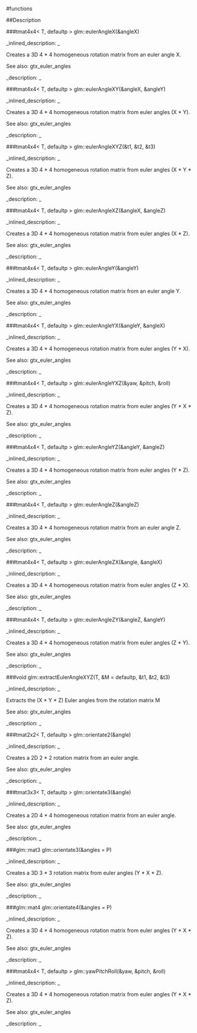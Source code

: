 #functions


<!--
_visible: True_
_advanced: False_
-->

##Description





<!----------------------------------------------------------------------------->

###tmat4x4< T, defaultp > glm::eulerAngleX(&angleX)

<!--
_syntax: glm::eulerAngleX(&angleX)_
_name: glm::eulerAngleX_
_returns: tmat4x4< T, defaultp >_
_returns_description: _
_parameters: const T &angleX_
_version_started: 0.10.0_
_version_deprecated: _
_summary: _
_constant: False_
_static: False_
_visible: True_
_advanced: False_
-->

_inlined_description: _

Creates a 3D 4 * 4 homogeneous rotation matrix from an euler angle X.

See also: gtx_euler_angles





_description: _







<!----------------------------------------------------------------------------->

###tmat4x4< T, defaultp > glm::eulerAngleXY(&angleX, &angleY)

<!--
_syntax: glm::eulerAngleXY(&angleX, &angleY)_
_name: glm::eulerAngleXY_
_returns: tmat4x4< T, defaultp >_
_returns_description: _
_parameters: const T &angleX, const T &angleY_
_version_started: 0.10.0_
_version_deprecated: _
_summary: _
_constant: False_
_static: False_
_visible: True_
_advanced: False_
-->

_inlined_description: _

Creates a 3D 4 * 4 homogeneous rotation matrix from euler angles (X * Y).

See also: gtx_euler_angles





_description: _







<!----------------------------------------------------------------------------->

###tmat4x4< T, defaultp > glm::eulerAngleXYZ(&t1, &t2, &t3)

<!--
_syntax: glm::eulerAngleXYZ(&t1, &t2, &t3)_
_name: glm::eulerAngleXYZ_
_returns: tmat4x4< T, defaultp >_
_returns_description: _
_parameters: const T &t1, const T &t2, const T &t3_
_version_started: 0.10.0_
_version_deprecated: _
_summary: _
_constant: False_
_static: False_
_visible: True_
_advanced: False_
-->

_inlined_description: _

Creates a 3D 4 * 4 homogeneous rotation matrix from euler angles (X * Y * Z).

See also: gtx_euler_angles





_description: _







<!----------------------------------------------------------------------------->

###tmat4x4< T, defaultp > glm::eulerAngleXZ(&angleX, &angleZ)

<!--
_syntax: glm::eulerAngleXZ(&angleX, &angleZ)_
_name: glm::eulerAngleXZ_
_returns: tmat4x4< T, defaultp >_
_returns_description: _
_parameters: const T &angleX, const T &angleZ_
_version_started: 0.10.0_
_version_deprecated: _
_summary: _
_constant: False_
_static: False_
_visible: True_
_advanced: False_
-->

_inlined_description: _

Creates a 3D 4 * 4 homogeneous rotation matrix from euler angles (X * Z).

See also: gtx_euler_angles





_description: _







<!----------------------------------------------------------------------------->

###tmat4x4< T, defaultp > glm::eulerAngleY(&angleY)

<!--
_syntax: glm::eulerAngleY(&angleY)_
_name: glm::eulerAngleY_
_returns: tmat4x4< T, defaultp >_
_returns_description: _
_parameters: const T &angleY_
_version_started: 0.10.0_
_version_deprecated: _
_summary: _
_constant: False_
_static: False_
_visible: True_
_advanced: False_
-->

_inlined_description: _

Creates a 3D 4 * 4 homogeneous rotation matrix from an euler angle Y.

See also: gtx_euler_angles





_description: _







<!----------------------------------------------------------------------------->

###tmat4x4< T, defaultp > glm::eulerAngleYX(&angleY, &angleX)

<!--
_syntax: glm::eulerAngleYX(&angleY, &angleX)_
_name: glm::eulerAngleYX_
_returns: tmat4x4< T, defaultp >_
_returns_description: _
_parameters: const T &angleY, const T &angleX_
_version_started: 0.10.0_
_version_deprecated: _
_summary: _
_constant: False_
_static: False_
_visible: True_
_advanced: False_
-->

_inlined_description: _

Creates a 3D 4 * 4 homogeneous rotation matrix from euler angles (Y * X).

See also: gtx_euler_angles





_description: _







<!----------------------------------------------------------------------------->

###tmat4x4< T, defaultp > glm::eulerAngleYXZ(&yaw, &pitch, &roll)

<!--
_syntax: glm::eulerAngleYXZ(&yaw, &pitch, &roll)_
_name: glm::eulerAngleYXZ_
_returns: tmat4x4< T, defaultp >_
_returns_description: _
_parameters: const T &yaw, const T &pitch, const T &roll_
_version_started: 0.10.0_
_version_deprecated: _
_summary: _
_constant: False_
_static: False_
_visible: True_
_advanced: False_
-->

_inlined_description: _

Creates a 3D 4 * 4 homogeneous rotation matrix from euler angles (Y * X * Z).

See also: gtx_euler_angles





_description: _







<!----------------------------------------------------------------------------->

###tmat4x4< T, defaultp > glm::eulerAngleYZ(&angleY, &angleZ)

<!--
_syntax: glm::eulerAngleYZ(&angleY, &angleZ)_
_name: glm::eulerAngleYZ_
_returns: tmat4x4< T, defaultp >_
_returns_description: _
_parameters: const T &angleY, const T &angleZ_
_version_started: 0.10.0_
_version_deprecated: _
_summary: _
_constant: False_
_static: False_
_visible: True_
_advanced: False_
-->

_inlined_description: _

Creates a 3D 4 * 4 homogeneous rotation matrix from euler angles (Y * Z).

See also: gtx_euler_angles





_description: _







<!----------------------------------------------------------------------------->

###tmat4x4< T, defaultp > glm::eulerAngleZ(&angleZ)

<!--
_syntax: glm::eulerAngleZ(&angleZ)_
_name: glm::eulerAngleZ_
_returns: tmat4x4< T, defaultp >_
_returns_description: _
_parameters: const T &angleZ_
_version_started: 0.10.0_
_version_deprecated: _
_summary: _
_constant: False_
_static: False_
_visible: True_
_advanced: False_
-->

_inlined_description: _

Creates a 3D 4 * 4 homogeneous rotation matrix from an euler angle Z.

See also: gtx_euler_angles





_description: _







<!----------------------------------------------------------------------------->

###tmat4x4< T, defaultp > glm::eulerAngleZX(&angle, &angleX)

<!--
_syntax: glm::eulerAngleZX(&angle, &angleX)_
_name: glm::eulerAngleZX_
_returns: tmat4x4< T, defaultp >_
_returns_description: _
_parameters: const T &angle, const T &angleX_
_version_started: 0.10.0_
_version_deprecated: _
_summary: _
_constant: False_
_static: False_
_visible: True_
_advanced: False_
-->

_inlined_description: _

Creates a 3D 4 * 4 homogeneous rotation matrix from euler angles (Z * X).

See also: gtx_euler_angles





_description: _







<!----------------------------------------------------------------------------->

###tmat4x4< T, defaultp > glm::eulerAngleZY(&angleZ, &angleY)

<!--
_syntax: glm::eulerAngleZY(&angleZ, &angleY)_
_name: glm::eulerAngleZY_
_returns: tmat4x4< T, defaultp >_
_returns_description: _
_parameters: const T &angleZ, const T &angleY_
_version_started: 0.10.0_
_version_deprecated: _
_summary: _
_constant: False_
_static: False_
_visible: True_
_advanced: False_
-->

_inlined_description: _

Creates a 3D 4 * 4 homogeneous rotation matrix from euler angles (Z * Y).

See also: gtx_euler_angles





_description: _







<!----------------------------------------------------------------------------->

###void glm::extractEulerAngleXYZ(T, &M = defaultp, &t1, &t2, &t3)

<!--
_syntax: glm::extractEulerAngleXYZ(T, &M = defaultp, &t1, &t2, &t3)_
_name: glm::extractEulerAngleXYZ_
_returns: void_
_returns_description: _
_parameters: const tmat4x4< T, defaultp > &M=defaultp, T &t1, T &t2, T &t3_
_version_started: 0.10.0_
_version_deprecated: _
_summary: _
_constant: False_
_static: False_
_visible: True_
_advanced: False_
-->

_inlined_description: _

Extracts the (X * Y * Z) Euler angles from the rotation matrix M

See also: gtx_euler_angles





_description: _







<!----------------------------------------------------------------------------->

###tmat2x2< T, defaultp > glm::orientate2(&angle)

<!--
_syntax: glm::orientate2(&angle)_
_name: glm::orientate2_
_returns: tmat2x2< T, defaultp >_
_returns_description: _
_parameters: const T &angle_
_version_started: 0.10.0_
_version_deprecated: _
_summary: _
_constant: False_
_static: False_
_visible: True_
_advanced: False_
-->

_inlined_description: _

Creates a 2D 2 * 2 rotation matrix from an euler angle.

See also: gtx_euler_angles





_description: _







<!----------------------------------------------------------------------------->

###tmat3x3< T, defaultp > glm::orientate3(&angle)

<!--
_syntax: glm::orientate3(&angle)_
_name: glm::orientate3_
_returns: tmat3x3< T, defaultp >_
_returns_description: _
_parameters: const T &angle_
_version_started: 0.10.0_
_version_deprecated: _
_summary: _
_constant: False_
_static: False_
_visible: True_
_advanced: False_
-->

_inlined_description: _

Creates a 2D 4 * 4 homogeneous rotation matrix from an euler angle.

See also: gtx_euler_angles





_description: _







<!----------------------------------------------------------------------------->

###glm::mat3 glm::orientate3(&angles = P)

<!--
_syntax: glm::orientate3(&angles = P)_
_name: glm::orientate3_
_returns: glm::mat3_
_returns_description: _
_parameters: const glm::vec3 &angles=P_
_version_started: 0.10.0_
_version_deprecated: _
_summary: _
_constant: False_
_static: False_
_visible: True_
_advanced: False_
-->

_inlined_description: _

Creates a 3D 3 * 3 rotation matrix from euler angles (Y * X * Z).

See also: gtx_euler_angles





_description: _







<!----------------------------------------------------------------------------->

###glm::mat4 glm::orientate4(&angles = P)

<!--
_syntax: glm::orientate4(&angles = P)_
_name: glm::orientate4_
_returns: glm::mat4_
_returns_description: _
_parameters: const glm::vec3 &angles=P_
_version_started: 0.10.0_
_version_deprecated: _
_summary: _
_constant: False_
_static: False_
_visible: True_
_advanced: False_
-->

_inlined_description: _

Creates a 3D 4 * 4 homogeneous rotation matrix from euler angles (Y * X * Z).

See also: gtx_euler_angles





_description: _







<!----------------------------------------------------------------------------->

###tmat4x4< T, defaultp > glm::yawPitchRoll(&yaw, &pitch, &roll)

<!--
_syntax: glm::yawPitchRoll(&yaw, &pitch, &roll)_
_name: glm::yawPitchRoll_
_returns: tmat4x4< T, defaultp >_
_returns_description: _
_parameters: const T &yaw, const T &pitch, const T &roll_
_version_started: 0.10.0_
_version_deprecated: _
_summary: _
_constant: False_
_static: False_
_visible: True_
_advanced: False_
-->

_inlined_description: _

Creates a 3D 4 * 4 homogeneous rotation matrix from euler angles (Y * X * Z).

See also: gtx_euler_angles





_description: _







<!----------------------------------------------------------------------------->

